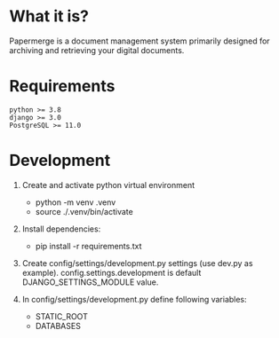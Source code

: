 What it is?
===========

Papermerge is a document management system primarily designed for archiving
and retrieving your digital documents.


Requirements
============

    python >= 3.8
    django >= 3.0
    PostgreSQL >= 11.0

Development
===========

1. Create and activate python virtual environment
    
    * python -m venv .venv
    * source ./.venv/bin/activate

2. Install dependencies:

    * pip install -r requirements.txt

3. Create config/settings/development.py settings (use dev.py as example).
 config.settings.development is default DJANGO_SETTINGS_MODULE value.

4. In config/settings/development.py define following variables:

    * STATIC_ROOT
    * DATABASES